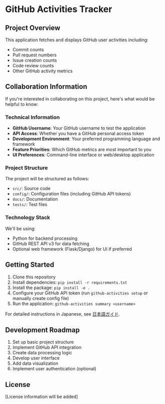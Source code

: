 # GitHub Activities Tracker

## Project Overview
This application fetches and displays GitHub user activities including:
- Commit counts
- Pull request numbers
- Issue creation counts
- Code review counts
- Other GitHub activity metrics

## Collaboration Information
If you're interested in collaborating on this project, here's what would be helpful to know:

### Technical Information
- **GitHub Username**: Your GitHub username to test the application
- **API Access**: Whether you have a GitHub personal access token
- **Development Environment**: Your preferred programming language and framework
- **Feature Priorities**: Which GitHub metrics are most important to you
- **UI Preferences**: Command-line interface or web/desktop application

### Project Structure
The project will be structured as follows:
- `src/`: Source code
- `config/`: Configuration files (including GitHub API tokens)
- `docs/`: Documentation
- `tests/`: Test files

### Technology Stack
We'll be using:
- Python for backend processing
- GitHub REST API v3 for data fetching
- Optional web framework (Flask/Django) for UI if preferred

## Getting Started
1. Clone this repository
2. Install dependencies: `pip install -r requirements.txt`
3. Install the package: `pip install -e .`
4. Configure your GitHub API token (run `github-activities setup` or manually create config file)
5. Run the application: `github-activities summary <username>`

For detailed instructions in Japanese, see [日本語ガイド](docs/README_ja.md).

## Development Roadmap
1. Set up basic project structure
2. Implement GitHub API integration
3. Create data processing logic
4. Develop user interface
5. Add data visualization
6. Implement user authentication (optional)

## License
[License information will be added]
